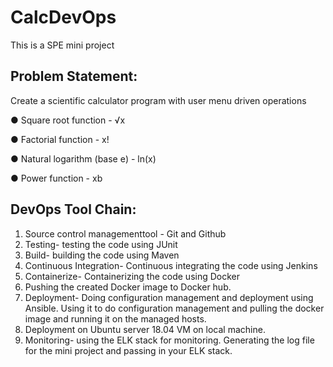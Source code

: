 # CalcDevOps
This is a SPE mini project

## Problem Statement:
Create a scientific calculator program with user menu driven operations

● Square root function - √x

● Factorial function - x!

● Natural logarithm (base е) - ln(x)

● Power function - xb
## DevOps Tool Chain:
1. Source control management​tool - Git and Github
2. Testing- testing the code using JUnit
3. Build​- building the code using Maven
4. Continuous Integration​- Continuous integrating the code using Jenkins
5. Containerize​- Containerizing the code using Docker
6. Pushing the created Docker image to ​Docker hub​.
7. Deployment​- Doing configuration management and deployment using Ansible. Using it to do configuration management and pulling the docker image and running it on the managed hosts.
8. Deployment on Ubuntu server 18.04 VM on local machine.
9. Monitoring​- using the ELK stack for monitoring. Generating the log file for
the mini project and passing in your ELK stack.
